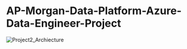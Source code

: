 # AP-Morgan-Data-Platform-Azure-Data-Engineer-Project

![Project2_Archiecture](https://github.com/Rahuljain25/AP-Morgan-Data-Platform-Azure-Data-Engineer-Project/assets/61729182/086eaa4f-a45c-4429-92cd-0d8f1f2eb779)
